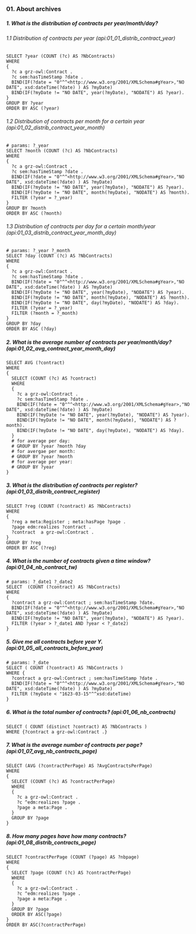 ### 01. About archives

##### 1. What is the distribution of contracts per year/month/day?

###### 1.1 Distribution of contracts per year (api:01_01_distrib_contract_year)
```sparql
SELECT ?year (COUNT (?c) AS ?NbContracts)
WHERE 
{
  ?c a grz-owl:Contract .
  ?c sem:hasTimeStamp ?date .
  BIND(IF(?date = "0"^^<http://www.w3.org/2001/XMLSchema#gYear>,"NO DATE", xsd:dateTime(?date) ) AS ?myDate) 
  BIND(IF(?myDate != "NO DATE", year(?myDate), "NODATE") AS ?year).
}
GROUP BY ?year
ORDER BY ASC (?year)
```

###### 1.2 Distribution of contracts per month for a certain year (api:01_02_distrib_contract_year_month)
```sparql
# params: ?_year
SELECT ?month (COUNT (?c) AS ?NbContracts)
WHERE 
{
  ?c a grz-owl:Contract .
  ?c sem:hasTimeStamp ?date .
  BIND(IF(?date = "0"^^<http://www.w3.org/2001/XMLSchema#gYear>,"NO DATE", xsd:dateTime(?date) ) AS ?myDate) 
  BIND(IF(?myDate != "NO DATE", year(?myDate), "NODATE") AS ?year).
  BIND(IF(?myDate != "NO DATE", month(?myDate), "NODATE") AS ?month).
  FILTER (?year = ?_year)
}
GROUP BY ?month
ORDER BY ASC (?month)
```

###### 1.3 Distribution of contracts per day for a certain month/year (api:01_03_distrib_contract_year_month_day)
```sparql
# params: ?_year ?_month
SELECT ?day (COUNT (?c) AS ?NbContracts)
WHERE 
{
  ?c a grz-owl:Contract .
  ?c sem:hasTimeStamp ?date .
  BIND(IF(?date = "0"^^<http://www.w3.org/2001/XMLSchema#gYear>,"NO DATE", xsd:dateTime(?date) ) AS ?myDate) 
  BIND(IF(?myDate != "NO DATE", year(?myDate), "NODATE") AS ?year).
  BIND(IF(?myDate != "NO DATE", month(?myDate), "NODATE") AS ?month).
  BIND(IF(?myDate != "NO DATE", day(?myDate), "NODATE") AS ?day).
  FILTER (?year = ?_year)
  FILTER (?month = ?_month)
}
GROUP BY ?day
ORDER BY ASC (?day)
```

##### 2. What is the average number of contracts per year/month/day? (api:01_02_avg_contract_year_month_day)
```sparql
SELECT AVG (?contract)
WHERE
{
  SELECT (COUNT (?c) AS ?contract)
  WHERE 
  {
    ?c a grz-owl:Contract .
    ?c sem:hasTimeStamp ?date .
    BIND(IF(?date = "0"^^<http://www.w3.org/2001/XMLSchema#gYear>,"NO DATE", xsd:dateTime(?date) ) AS ?myDate) 
    BIND(IF(?myDate != "NO DATE", year(?myDate), "NODATE") AS ?year).
    BIND(IF(?myDate != "NO DATE", month(?myDate), "NODATE") AS ?month).
    BIND(IF(?myDate != "NO DATE", day(?myDate), "NODATE") AS ?day).
  }
  # for average per day:
  # GROUP BY ?year ?month ?day
  # for avergae per month:
  # GROUP BY ?year ?month
  # for average per year:
  # GROUP BY ?year
}
```

##### 3. What is the distribution of contracts per register? (api:01_03_distrib_contract_register)
```sparql
SELECT ?reg (COUNT (?contract) AS ?NbContracts)
WHERE 
{ 
  ?reg a meta:Register ; meta:hasPage ?page . 
  ?page edm:realizes ?contract .
  ?contract  a grz-owl:Contract .
}
GROUP BY ?reg
ORDER BY ASC (?reg)
```

##### 4. What is the number of contracts given a time window? (api:01_04_nb_contract_tw)
```sparql
# params: ?_date1 ?_date2
SELECT  (COUNT (?contract) AS ?NbContracts)
WHERE 
{ 
  ?contract a grz-owl:Contract ; sem:hasTimeStamp ?date.
  BIND(IF(?date = "0"^^<http://www.w3.org/2001/XMLSchema#gYear>,"NO DATE", xsd:dateTime(?date) ) AS ?myDate) 
  BIND(IF(?myDate != "NO DATE", year(?myDate), "NODATE") AS ?year).
  FILTER (?year > ?_date1 AND ?year < ?_date2)
}
```

##### 5. Give me all contracts before year Y. (api:01_05_all_contracts_before_year)
```sparql
# params: ?_date
SELECT ( COUNT (?contract) AS ?NbContracts )
WHERE {
  ?contract a grz-owl:Contract ; sem:hasTimeStamp ?date .
  BIND(IF(?date = "0"^^<http://www.w3.org/2001/XMLSchema#gYear>,"NO DATE", xsd:dateTime(?date) ) AS ?myDate) 
  FILTER (?myDate < "1623-03-15"^^xsd:dateTime)
}
```

##### 6. What is the total number of contracts? (api:01_06_nb_contracts)
```sparql
SELECT ( COUNT (distinct ?contract) AS ?NbContracts )
WHERE {?contract a grz-owl:Contract .}
```

##### 7. What is the average number of contracts per page? (api:01_07_avg_nb_contracts_page)
```sparql
SELECT (AVG (?contractPerPage) AS ?AvgContractsPerPage)
WHERE
{
  SELECT (COUNT (?c) AS ?contractPerPage)
  WHERE 
  {
    ?c a grz-owl:Contract .
    ?c ^edm:realizes ?page .
    ?page a meta:Page .
  }
  GROUP BY ?page
}
```

##### 8. How many pages have how many contracts? (api:01_08_distrib_contracts_page)
```sparql
SELECT ?contractPerPage (COUNT (?page) AS ?nbpage)
WHERE
{
  SELECT ?page (COUNT (?c) AS ?contractPerPage)
  WHERE 
  {
    ?c a grz-owl:Contract .
    ?c ^edm:realizes ?page .
    ?page a meta:Page .
  }
  GROUP BY ?page
  ORDER BY ASC(?page)
}
ORDER BY ASC(?contractPerPage)
```


